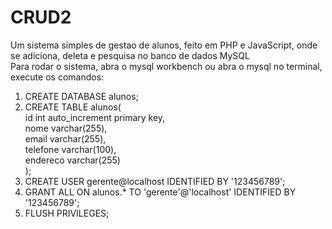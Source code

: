 # CRUD2

Um sistema simples de gestao de alunos, feito em PHP e JavaScript, onde se adiciona, deleta e pesquisa no banco de dados MySQL  
Para rodar o sistema, abra o mysql workbench ou abra o mysql no terminal, execute os comandos:  
1. CREATE DATABASE alunos;  
2. CREATE TABLE alunos(  
	id int auto_increment primary key,  
	nome varchar(255),  
	email varchar(255),  
	telefone varchar(100),  
	endereco varchar(255)  
);  
3. CREATE USER gerente@localhost IDENTIFIED BY '123456789';  
4. GRANT ALL ON alunos.* TO 'gerente'@'localhost' IDENTIFIED BY '123456789';  
5. FLUSH PRIVILEGES;  
